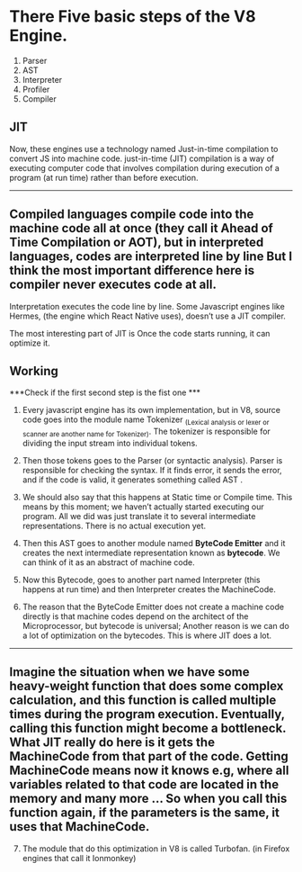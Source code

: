 # There Five basic steps of the V8 Engine.
1. Parser
2. AST
3. Interpreter
4. Profiler
5. Compiler

## JIT
Now, these engines use a technology named Just-in-time compilation to convert JS into machine code.
just-in-time (JIT) compilation is a way of executing computer code that involves compilation during execution of a program (at run time) rather than before execution.

------------------------------------------------------------------------------------
Compiled languages compile code into the machine code all at once (they call it Ahead of Time Compilation or AOT), but in interpreted languages, codes are interpreted line by line But I think the most important difference here is compiler never executes code at all.
------------------------------------------------------------------------------------
Interpretation executes the code line by line. Some Javascript engines like Hermes, (the engine which React Native uses), doesn’t use a JIT compiler.

The most interesting part of JIT is Once the code starts running, it can optimize it.

## Working
***Check if the first second step is the fist one ***
1. Every javascript engine has its own implementation, but in V8, source code goes into the module name Tokenizer <sub> (Lexical analysis or lexer or scanner are another name for Tokenizer)</sub>.
The tokenizer is responsible for dividing the input stream into individual tokens.

2. Then those tokens goes to the Parser (or syntactic analysis). 
Parser is responsible for checking the syntax.
If it finds error, it sends the error, and if the code is valid, it generates something called AST .

3. We should also say that this happens at Static time or Compile time. This means by this moment; we haven’t actually started executing our program. All we did was just translate it to several intermediate representations. There is no actual execution yet. 

4. Then this AST goes to another module named **ByteCode Emitter** and it creates the next intermediate representation known as **bytecode**. We can think of it as an abstract of machine code.

5. Now this Bytecode, goes to another part named Interpreter (this happens at run time) and then Interpreter creates the MachineCode.

6. The reason that the ByteCode Emitter does not create a machine code directly is that machine codes depend on the architect of the Microprocessor, but bytecode is universal;
Another reason is we can do a lot of optimization on the bytecodes. This is where JIT does a lot.

------------------------------------------------------------------------------------
Imagine the situation when we have some heavy-weight function that does some complex calculation, and this function is called multiple times during the program execution. Eventually, calling this function might become a bottleneck. What JIT really do here is it gets the MachineCode from that part of the code. Getting MachineCode means now it knows e.g, where all variables related to that code are located in the memory and many more … So when you call this function again, if the parameters is the same, it uses that MachineCode.
------------------------------------------------------------------------------------

7. The module that do this optimization in V8 is called Turbofan. (in Firefox engines that call it Ionmonkey)

